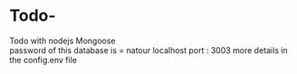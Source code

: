 # Todo-

Todo with nodejs Mongoose  
password of this database is = natour
localhost port : 3003
more details in the config.env file
